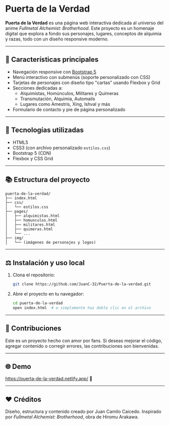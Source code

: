 # Puerta de la Verdad

**Puerta de la Verdad** es una página web interactiva dedicada al universo del anime *Fullmetal Alchemist: Brotherhood*. Este proyecto es un homenaje digital que explora a fondo sus personajes, lugares, conceptos de alquimia y razas, todo con un diseño responsive moderno.

---

## 🌟 Características principales

- Navegación responsive con [Bootstrap 5](https://getbootstrap.com/)
- Menú interactivo con submenús (soporte personalizado con CSS)
- Tarjetas de personajes con diseño tipo "cartas" usando Flexbox y Grid
- Secciones dedicadas a:
  - Alquimistas, Homúnculos, Militares y Quimeras
  - Transmutación, Alquimia, Automails
  - Lugares como Amestris, Xing, Ishval y más
- Formulario de contacto y pie de página personalizado

---

## 🚀 Tecnologías utilizadas

- HTML5
- CSS3 (con archivo personalizado `estilos.css`)
- Bootstrap 5 (CDN)
- Flexbox y CSS Grid

---

## 📚 Estructura del proyecto

```
puerta-de-la-verdad/
├── index.html
├── css/
│   └── estilos.css
├── pages/
│   ├── alquimistas.html
│   ├── homunculos.html
│   ├── militares.html
│   ├── quimeras.html
│   └── ...
├── img/
│   └── (imágenes de personajes y logos)
```

---

## ⚖️ Instalación y uso local

1. Clona el repositorio:
   ```bash
   git clone https://github.com/JuanC-32/Puerta-de-la-verdad.git
   ```

2. Abre el proyecto en tu navegador:
   ```bash
   cd puerta-de-la-verdad
   open index.html  # o simplemente haz doble clic en el archivo
   ```

---

## 🙌 Contribuciones

Este es un proyecto hecho con amor por fans. Si deseas mejorar el código, agregar contenido o corregir errores, las contribuciones son bienvenidas.

---

## 🌐 Demo

https://puerta-de-la-verdad.netlify.app/ 🚀

---

## ❤️ Créditos

Diseño, estructura y contenido creado por Juan Camilo Caicedo.
Inspirado por *Fullmetal Alchemist: Brotherhood*, obra de Hiromu Arakawa.
